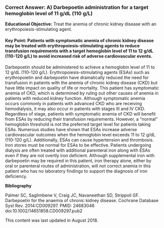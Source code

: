 
### Correct Answer: A) Darbepoetin administration for a target hemoglobin level of 11 g/dL (110 g/L) 

**Educational Objective:** Treat the anemia of chronic kidney disease with an erythropoiesis-stimulating agent.

#### **Key Point:** Patients with symptomatic anemia of chronic kidney disease may be treated with erythropoiesis-stimulating agents to reduce transfusion requirements with a target hemoglobin level of 11 to 12 g/dL (110-120 g/L) to avoid increased risk of adverse cardiovascular events.

Darbepoetin should be administered to achieve a hemoglobin level of 11 to 12 g/dL (110-120 g/L). Erythropoiesis-stimulating agents (ESAs) such as erythropoietin and darbepoetin have dramatically reduced the need for transfusion in patients with the anemia of chronic kidney disease (CKD) but have little impact on quality of life or mortality. This patient has symptomatic anemia of CKD, which is determined by ruling out other causes of anemia in patients with reduced kidney function. Although symptomatic anemia occurs commonly in patients with advanced CKD who are receiving hemodialysis, it may also occur in patients with stages III and IV CKD. Regardless of stage, patients with symptomatic anemia of CKD will benefit from ESAs by reducing their transfusion requirements. However, a “normal” hemoglobin threshold is not the preferred target level for patients taking ESAs. Numerous studies have shown that ESAs increase adverse cardiovascular outcomes when the hemoglobin level exceeds 11 to 12 g/dL (110-120 g/L). Additionally, ESAs can cause hypertension and thrombosis.
Iron stores must be normal for ESAs to be effective. Patients undergoing dialysis are often treated with additional parenteral iron along with ESAs even if they are not overtly iron deficient. Although supplemental iron with darbepoetin may be required in this patient, iron therapy alone, either by oral or parenteral routes of administration, will not correct anemia in this patient who has no laboratory findings to support the diagnosis of iron deficiency.

**Bibliography**

Palmer SC, Saglimbene V, Craig JC, Navaneethan SD, Strippoli GF. Darbepoetin for the anaemia of chronic kidney disease. Cochrane Database Syst Rev. 2014:CD009297. PMID: 24683046 doi:10.1002/14651858.CD009297.pub2

This content was last updated in August 2018.